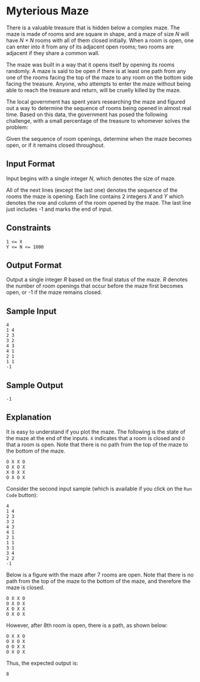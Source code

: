 # Myterious Maze
There is a valuable treasure that is hidden below a complex maze. The maze is made of rooms and are square in shape, and a maze of size *N* will have *N × N* rooms with all of them closed initially. When a room is open, one can enter into it from any of its adjacent open rooms; two rooms are adjacent if they share a common wall.

The maze was built in a way that it opens itself by opening its rooms randomly. A maze is said to be open if there is at least one path from any one of the rooms facing the top of the maze to any room on the bottom side facing the treasure. Anyone, who attempts to enter the maze without being able to reach the treasure and return, will be cruelly killed by the maze.

The local government has spent years researching the maze and figured out a way to determine the sequence of rooms being opened in almost real time. Based on this data, the government has posed the following challenge, with a small percentage of the treasure to whomever solves the problem:

Given the sequence of room openings, determine when the maze becomes open, or if it remains closed throughout.

## Input Format
Input begins with a single integer *N*, which denotes the size of maze.

All of the next lines (except the last one) denotes the sequence of the rooms the maze is opening. Each line contains 2 integers *X* and *Y* which denotes the row and column of the room opened by the maze. The last line just includes -1 and marks the end of input.

## Constraints
```
1 <= X
Y <= N <= 1000
```

## Output Format
Output a single integer *R* based on the final status of the maze. *R* denotes the number of room openings that occur before the maze first becomes open, or -1 if the maze remains closed.

## Sample Input
```
4
1 4
2 3
3 2
4 3
4 1
2 1
1 1
-1
```

## Sample Output
```
-1
```

## Explanation
It is easy to understand if you plot the maze. The following is the state of the maze at the end of the inputs. `X` indicates that a room is closed and `O` that a room is open. Note that there is no path from the top of the maze to the bottom of the maze.
```
O X X O
O X O X
X O X X
O X O X
```

Consider the second input sample (which is available if you click on the `Run Code` button):
```
4
1 4
2 3
3 2
4 3
4 1
2 1
1 1
3 1
3 4
2 2
-1
```

Below is a figure with the maze after 7 rooms are open. Note that there is no path from the top of the maze to the bottom of the maze, and therefore the maze is closed.
```
O X X O
O X O X
X O X X
O X O X
```

However, after 8th room is open, there is a path, as shown below:
```
O X X O
O X O X
O O X X
O X O X
```

Thus, the expected output is:
```
8
```
